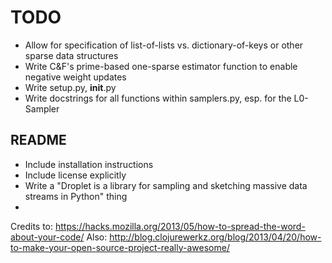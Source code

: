 TODO
====

 - Allow for specification of list-of-lists vs. dictionary-of-keys or other sparse data structures
 - Write C&F's prime-based one-sparse estimator function to enable negative weight updates
 - Write setup.py, __init__.py
 - Write docstrings for all functions within samplers.py, esp. for the L0-Sampler

README
------
 - Include installation instructions
 - Include license explicitly
 - Write a "Droplet is a library for sampling and sketching massive data streams in Python" thing
 - 

Credits to: https://hacks.mozilla.org/2013/05/how-to-spread-the-word-about-your-code/
Also: http://blog.clojurewerkz.org/blog/2013/04/20/how-to-make-your-open-source-project-really-awesome/
